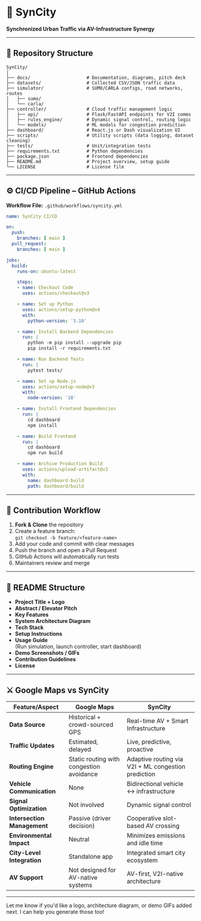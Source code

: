# 🚦 **SynCity**  
**Synchronized Urban Traffic via AV-Infrastructure Synergy**

---

## 📂 Repository Structure

```
SynCity/
│
├── docs/                     # Documentation, diagrams, pitch deck
├── datasets/                 # Collected CSV/JSON traffic data
├── simulator/                # SUMO/CARLA configs, road networks, routes
│   ├── sumo/
│   └── carla/
├── controller/               # Cloud traffic management logic
│   ├── api/                  # Flask/FastAPI endpoints for V2I comms
│   ├── rules_engine/         # Dynamic signal control, routing logic
│   └── models/               # ML models for congestion prediction
├── dashboard/                # React.js or Dash visualization UI
├── scripts/                  # Utility scripts (data logging, dataset cleaning)
├── tests/                    # Unit/integration tests
├── requirements.txt          # Python dependencies
├── package.json              # Frontend dependencies
├── README.md                 # Project overview, setup guide
└── LICENSE                   # License file
```

---

## ⚙️ CI/CD Pipeline – GitHub Actions

**Workflow File:** `.github/workflows/syncity.yml`

```yaml
name: SynCity CI/CD

on:
  push:
    branches: [ main ]
  pull_request:
    branches: [ main ]

jobs:
  build:
    runs-on: ubuntu-latest

    steps:
    - name: Checkout Code
      uses: actions/checkout@v3

    - name: Set up Python
      uses: actions/setup-python@v4
      with:
        python-version: '3.10'

    - name: Install Backend Dependencies
      run: |
        python -m pip install --upgrade pip
        pip install -r requirements.txt

    - name: Run Backend Tests
      run: |
        pytest tests/

    - name: Set up Node.js
      uses: actions/setup-node@v3
      with:
        node-version: '18'

    - name: Install Frontend Dependencies
      run: |
        cd dashboard
        npm install

    - name: Build Frontend
      run: |
        cd dashboard
        npm run build

    - name: Archive Production Build
      uses: actions/upload-artifact@v3
      with:
        name: dashboard-build
        path: dashboard/build
```

---

## 🤝 Contribution Workflow

1. **Fork & Clone** the repository  
2. Create a feature branch:  
   `git checkout -b feature/<feature-name>`  
3. Add your code and commit with clear messages  
4. Push the branch and open a Pull Request  
5. GitHub Actions will automatically run tests  
6. Maintainers review and merge

---

## 📘 README Structure

- **Project Title + Logo**
- **Abstract / Elevator Pitch**
- **Key Features**
- **System Architecture Diagram**
- **Tech Stack**
- **Setup Instructions**
- **Usage Guide**  
  (Run simulation, launch controller, start dashboard)
- **Demo Screenshots / GIFs**
- **Contribution Guidelines**
- **License**

---

## ⚔️ Google Maps vs SynCity

| Feature/Aspect              | Google Maps                                         | SynCity                                                  |
|----------------------------|-----------------------------------------------------|----------------------------------------------------------|
| **Data Source**            | Historical + crowd-sourced GPS                     | Real-time AV + Smart Infrastructure                      |
| **Traffic Updates**        | Estimated, delayed                                 | Live, predictive, proactive                              |
| **Routing Engine**         | Static routing with congestion avoidance           | Adaptive routing via V2I + ML congestion prediction      |
| **Vehicle Communication**  | None                                               | Bidirectional vehicle ↔ infrastructure                   |
| **Signal Optimization**    | Not involved                                       | Dynamic signal control                                   |
| **Intersection Management**| Passive (driver decision)                          | Cooperative slot-based AV crossing                       |
| **Environmental Impact**   | Neutral                                            | Minimizes emissions and idle time                        |
| **City-Level Integration** | Standalone app                                     | Integrated smart city ecosystem                          |
| **AV Support**             | Not designed for AV-native systems                 | AV-first, V2I-native architecture                        |

---

Let me know if you'd like a logo, architecture diagram, or demo GIFs added next. I can help you generate those too!
